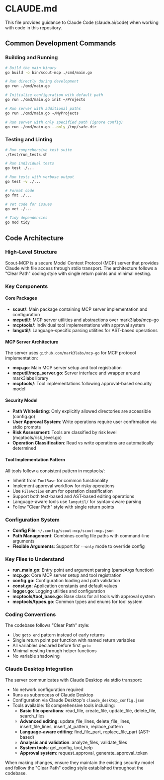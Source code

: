 # CLAUDE.md

This file provides guidance to Claude Code (claude.ai/code) when working with code in this repository.

## Common Development Commands

### Building and Running
```bash
# Build the main binary
go build -o bin/scout-mcp ./cmd/main.go

# Run directly during development
go run ./cmd/main.go

# Initialize configuration with default path
go run ./cmd/main.go init ~/Projects

# Run server with additional paths
go run ./cmd/main.go ~/MyProjects

# Run server with only specified path (ignore config)
go run ./cmd/main.go --only /tmp/safe-dir
```

### Testing and Linting
```bash
# Run comprehensive test suite
./test/run_tests.sh

# Run individual tests
go test ./...

# Run tests with verbose output
go test -v ./...

# Format code
go fmt ./...

# Vet code for issues
go vet ./...

# Tidy dependencies
go mod tidy
```

## Code Architecture

### High-Level Structure
Scout-MCP is a secure Model Context Protocol (MCP) server that provides Claude with file access through stdio transport. The architecture follows a "Clear Path" coding style with single return points and minimal nesting.

### Key Components

#### Core Packages
- **scout/**: Main package containing MCP server implementation and configuration
- **mcputil/**: MCP server utilities and abstractions over mark3labs/mcp-go
- **mcptools/**: Individual tool implementations with approval system
- **langutil/**: Language-specific parsing utilities for AST-based operations

#### MCP Server Architecture
The server uses `github.com/mark3labs/mcp-go` for MCP protocol implementation:
- **mcp.go**: Main MCP server setup and tool registration
- **mcputil/mcp_server.go**: Server interface and wrapper around mark3labs library
- **mcptools/**: Tool implementations following approval-based security model

#### Security Model
- **Path Whitelisting**: Only explicitly allowed directories are accessible (config.go)
- **User Approval System**: Write operations require user confirmation via stdio prompts
- **Risk Assessment**: Tools are classified by risk level (mcptools/risk_level.go)
- **Operation Classification**: Read vs write operations are automatically determined

#### Tool Implementation Pattern
All tools follow a consistent pattern in mcptools/:
- Inherit from `ToolBase` for common functionality
- Implement approval workflow for risky operations
- Use `FileAction` enum for operation classification
- Support both text-based and AST-based editing operations
- Language-aware tools use `langutil/` for syntax-aware parsing
- Follow "Clear Path" style with single return points

### Configuration System
- **Config File**: `~/.config/scout-mcp/scout-mcp.json`
- **Path Management**: Combines config file paths with command-line arguments
- **Flexible Arguments**: Support for `--only` mode to override config

### Key Files to Understand
- **run_main.go**: Entry point and argument parsing (parseArgs function)
- **mcp.go**: Core MCP server setup and tool registration
- **config.go**: Configuration loading and path validation
- **const.go**: Application constants and default values
- **logger.go**: Logging utilities and configuration
- **mcptools/tool_base.go**: Base class for all tools with approval system
- **mcptools/types.go**: Common types and enums for tool system

### Coding Conventions
The codebase follows "Clear Path" style:
- Use `goto end` pattern instead of early returns
- Single return point per function with named return variables
- All variables declared before first `goto`
- Minimal nesting through helper functions
- No variable shadowing

### Claude Desktop Integration
The server communicates with Claude Desktop via stdio transport:
- No network configuration required
- Runs as subprocess of Claude Desktop
- Configuration via Claude Desktop's `claude_desktop_config.json`
- Tools available: 18 comprehensive tools including:
  - **Basic file operations**: read_file, create_file, update_file, delete_file, search_files
  - **Advanced editing**: update_file_lines, delete_file_lines, insert_file_lines, insert_at_pattern, replace_pattern
  - **Language-aware editing**: find_file_part, replace_file_part (AST-based)
  - **Analysis and validation**: analyze_files, validate_files
  - **System tools**: get_config, tool_help
  - **Approval system**: request_approval, generate_approval_token

When making changes, ensure they maintain the existing security model and follow the "Clear Path" coding style established throughout the codebase.